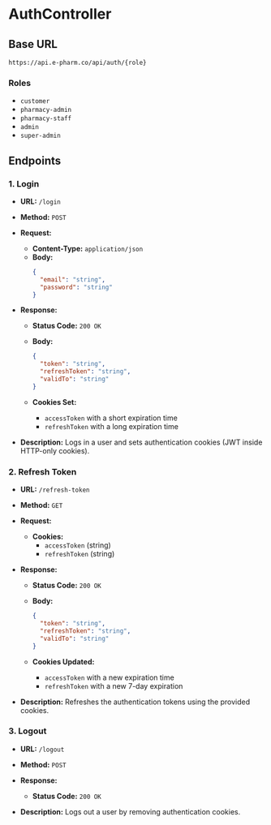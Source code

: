 # AuthController

## Base URL
`https://api.e-pharm.co/api/auth/{role}`

### Roles
- `customer`
- `pharmacy-admin`
- `pharmacy-staff`
- `admin`
- `super-admin`

## Endpoints

### 1. Login

- **URL:** `/login`
- **Method:** `POST`
- **Request:**

    - **Content-Type:** `application/json`
    - **Body:**
      ```json
      {
        "email": "string",
        "password": "string"
      }
      ```

- **Response:**

    - **Status Code:** `200 OK`
    - **Body:**
      ```json
      {
        "token": "string",
        "refreshToken": "string",
        "validTo": "string"
      }
      ```

    - **Cookies Set:**
      - `accessToken` with a short expiration time
      - `refreshToken` with a long expiration time

- **Description:** Logs in a user and sets authentication cookies (JWT inside HTTP-only cookies).

### 2. Refresh Token

- **URL:** `/refresh-token`
- **Method:** `GET`
- **Request:**

    - **Cookies:**
        - `accessToken` (string)
        - `refreshToken` (string)

- **Response:**

    - **Status Code:** `200 OK`
    - **Body:**
      ```json
      {
        "token": "string",
        "refreshToken": "string",
        "validTo": "string"
      }
      ```

    - **Cookies Updated:**
        - `accessToken` with a new expiration time
        - `refreshToken` with a new 7-day expiration

- **Description:** Refreshes the authentication tokens using the provided cookies.

### 3. Logout

- **URL:** `/logout`
- **Method:** `POST`
- **Response:**

    - **Status Code:** `200 OK`

- **Description:** Logs out a user by removing authentication cookies.
